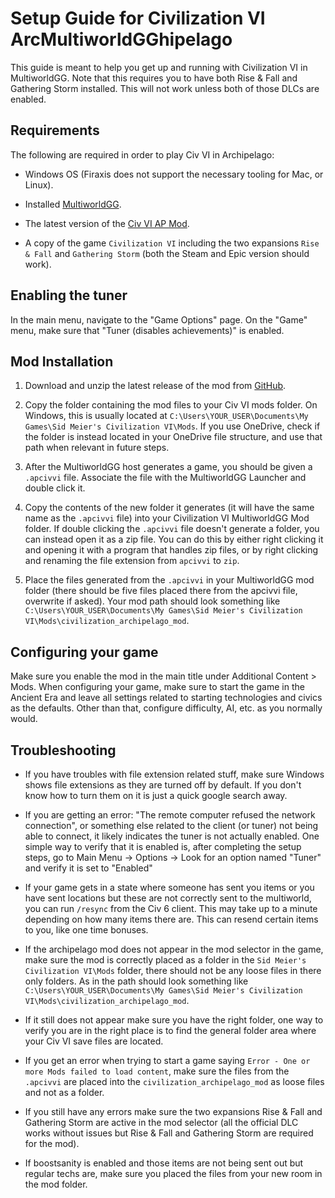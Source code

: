 # Setup Guide for Civilization VI ArcMultiworldGGhipelago

This guide is meant to help you get up and running with Civilization VI in MultiworldGG. Note that this requires you to have both Rise & Fall and Gathering Storm installed. This will not work unless both of those DLCs are enabled.

## Requirements

The following are required in order to play Civ VI in Archipelago:

- Windows OS (Firaxis does not support the necessary tooling for Mac, or Linux).

- Installed [MultiworldGG](https://github.com/MultiworldGG/MultiworldGG/releases).

- The latest version of the [Civ VI AP Mod](https://github.com/hesto2/civilization_archipelago_mod/releases/latest).

- A copy of the game `Civilization VI` including the two expansions `Rise & Fall` and `Gathering Storm` (both the Steam and Epic version should work).

## Enabling the tuner

In the main menu, navigate to the "Game Options" page. On the "Game" menu, make sure that "Tuner (disables achievements)" is enabled.

## Mod Installation

1. Download and unzip the latest release of the mod from [GitHub](https://github.com/hesto2/civilization_archipelago_mod/releases/latest).

2. Copy the folder containing the mod files to your Civ VI mods folder. On Windows, this is usually located at `C:\Users\YOUR_USER\Documents\My Games\Sid Meier's Civilization VI\Mods`. If you use OneDrive, check if the folder is instead located in your OneDrive file structure, and use that path when relevant in future steps.

3. After the MultiworldGG host generates a game, you should be given a `.apcivvi` file. Associate the file with the MultiworldGG Launcher and double click it.

4. Copy the contents of the new folder it generates (it will have the same name as the `.apcivvi` file) into your Civilization VI MultiworldGG Mod folder. If double clicking the `.apcivvi` file doesn't generate a folder, you can instead open it as a zip file. You can do this by either right clicking it and opening it with a program that handles zip files, or by right clicking and renaming the file extension from `apcivvi` to `zip`.

5. Place the files generated from the `.apcivvi` in your MultiworldGG mod folder (there should be five files placed there from the apcivvi file, overwrite if asked). Your mod path should look something like `C:\Users\YOUR_USER\Documents\My Games\Sid Meier's Civilization VI\Mods\civilization_archipelago_mod`. 

## Configuring your game

Make sure you enable the mod in the main title under Additional Content > Mods. When configuring your game, make sure to start the game in the Ancient Era and leave all settings related to starting technologies and civics as the defaults. Other than that, configure difficulty, AI, etc. as you normally would.

## Troubleshooting

- If you have troubles with file extension related stuff, make sure Windows shows file extensions as they are turned off by default. If you don't know how to turn them on it is just a quick google search away.

- If you are getting an error: "The remote computer refused the network connection", or something else related to the client (or tuner) not being able to connect, it likely indicates the tuner is not actually enabled. One simple way to verify that it is enabled is, after completing the setup steps, go to Main Menu &rarr; Options &rarr; Look for an option named "Tuner" and verify it is set to "Enabled"

- If your game gets in a state where someone has sent you items or you have sent locations but these are not correctly sent to the multiworld, you can run `/resync` from the Civ 6 client. This may take up to a minute depending on how many items there are. This can resend certain items to you, like one time bonuses.

- If the archipelago mod does not appear in the mod selector in the game, make sure the mod is correctly placed as a folder in the `Sid Meier's Civilization VI\Mods` folder, there should not be any loose files in there only folders. As in the path should look something like `C:\Users\YOUR_USER\Documents\My Games\Sid Meier's Civilization VI\Mods\civilization_archipelago_mod`.

- If it still does not appear make sure you have the right folder, one way to verify you are in the right place is to find the general folder area where your Civ VI save files are located.

- If you get an error when trying to start a game saying `Error - One or more Mods failed to load content`, make sure the files from the `.apcivvi` are placed into the `civilization_archipelago_mod` as loose files and not as a folder.

- If you still have any errors make sure the two expansions Rise & Fall and Gathering Storm are active in the mod selector (all the official DLC works without issues but Rise & Fall and Gathering Storm are required for the mod).

- If boostsanity is enabled and those items are not being sent out but regular techs are, make sure you placed the files from your new room in the mod folder.
